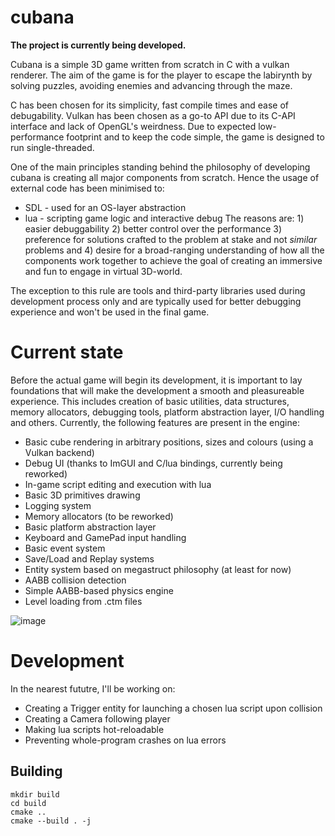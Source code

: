 # cubana
**The project is currently being developed.**

Cubana is a simple 3D game written from scratch in C with a vulkan renderer. The aim of the game is for the player to escape the labirynth by solving puzzles, avoiding enemies and advancing through the maze. 

C has been chosen for its simplicity, fast compile times and ease of debugability. Vulkan has been chosen as a go-to API due to its C-API interface and lack of OpenGL's weirdness.
Due to expected low-performance footprint and to keep the code simple, the game is designed to run single-threaded.

One of the main principles standing behind the philosophy of developing cubana is creating all major components from scratch. Hence the usage of external code has been minimised to:
- SDL - used for an OS-layer abstraction
- lua - scripting game logic and interactive debug
The reasons are: 1) easier debuggability 2) better control over the performance 3) preference for solutions crafted to the problem at stake and not _similar_ problems and 4) desire for a broad-ranging understanding of how all the components work together to achieve the goal of creating an immersive and fun to engage in virtual 3D-world.

The exception to this rule are tools and third-party libraries used during development process only and are typically used for better debugging experience and won't be used in the final game.

# Current state
Before the actual game will begin its development, it is important to lay foundations that will make the development a smooth and pleasureable experience.
This includes creation of basic utilities, data structures, memory allocators, debugging tools, platform abstraction layer, I/O handling and others.
Currently, the following features are present in the engine:
- Basic cube rendering in arbitrary positions, sizes and colours (using a Vulkan backend)
- Debug UI (thanks to ImGUI and C/lua bindings, currently being reworked)
- In-game script editing and execution with lua
- Basic 3D primitives drawing
- Logging system
- Memory allocators (to be reworked)
- Basic platform abstraction layer
- Keyboard and GamePad input handling
- Basic event system
- Save/Load and Replay systems
- Entity system based on megastruct philosophy (at least for now)
- AABB collision detection
- Simple AABB-based physics engine
- Level loading from .ctm files

![image](https://github.com/user-attachments/assets/b3cab94f-e798-4536-a1e7-76a711492dda)

# Development
In the nearest fututre, I'll be working on:
- Creating a Trigger entity for launching a chosen lua script upon collision
- Creating a Camera following player
- Making lua scripts hot-reloadable
- Preventing whole-program crashes on lua errors

## Building
```shell
mkdir build
cd build
cmake ..
cmake --build . -j
```
